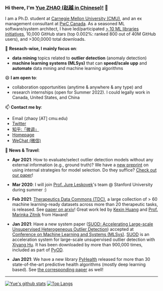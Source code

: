 ### Hi there, I'm [Yue ZHAO (赵越 in Chinese)!](https://www.andrew.cmu.edu/user/yuezhao2/) 👋


I am a Ph.D. student at [Carnegie Mellon University (CMU)](https://www.cmu.edu/), 
and an ex management consultant at [PwC Canada](https://www.pwc.com/ca/en.html).
As a seasoned ML software/system architect, I have led/participated [> 10 ML libraries initiatives](https://github.com/yzhao062), 10,000 GitHub stars (top 0.002%: ranked 800 out of 40M GitHub users), and >300,0000 total downloads.


🔭 **Reseach-wise, I mainly focus on**:

- **data mining** topics related to **outlier detection** (anomaly detection)
- **machine learning systems (MLSys)** that can **speed/scale upp** and **automate** data mining and machine learning algorithms 


😄 **I am open to**:

- collaboration opportunities (anytime & anywhere & any type) and 
- research internships (open for Summer 2022). I could legally work in Canada, United States, and China

📫 **Contact me by**:
- Email (zhaoy [AT] cmu.edu)
- [Twitter](https://twitter.com/yzhao062)
- [知乎:「微调」](https://www.zhihu.com/people/breaknever)
- [Homepage](https://www.andrew.cmu.edu/user/yuezhao2/)
- [WeChat (微信)](https://www.andrew.cmu.edu/user/yuezhao2/)


💬 **News & Travel**:

- **Apr 2021**: How to evaluate/select outlier detection models without any external information (e.g., ground truth)? We have a [new preprint](https://arxiv.org/pdf/2104.01422.pdf) on using internal strategies for model selection. Do they suffice? [Check out our paper](https://arxiv.org/pdf/2104.01422.pdf)!

- **Mar 2020**: I will join [Prof. Jure Leskovek](https://cs.stanford.edu/people/jure/)'s team @ Stanford University during summer :)

- **Feb 2021**: [Therapeutics Data Commons (TDC)](https://zitniklab.hms.harvard.edu/TDC/), a large collection of > 60 machine learning-ready datasets across more than 20 therapeutic tasks, is released. See [paper on arxiv](https://arxiv.org/abs/2102.09548)!
Great work led by [Kexin Huang](https://www.kexinhuang.com/) and [Prof. Marinka Zitnik](https://zitniklab.hms.harvard.edu/) from Havard!

- **Jan 2021**: Have a new system paper ([SUOD: Accelerating Large-scale Unsupervised Heterogeneous Outlier Detection](https://www.andrew.cmu.edu/user/yuezhao2/papers/21-mlsys-suod.pdf)) accepted at [Conference on Machine Learning and Systems (MLSys)](https://mlsys.org/). [SUOD](https://github.com/yzhao062/SUOD) is an
acceleration system for large-scale unsupervised outlier detection with [Xiyang Hu](https://www.andrew.cmu.edu/user/xiyanghu/). It has been downloaded by more than 900,000 times, included as part of [PyOD](https://github.com/yzhao062/pyod).

- **Jan 2021**: We have a new library [PyHealth](https://github.com/yzhao062/PyHealth) released for more than 30 state-of-the-art predictive health algorithms (mostly deep learning based).
See [the corresponding paper](https://arxiv.org/abs/2101.04209) as well!

----

[![Yue's github stats](https://github-readme-stats.vercel.app/api?username=yzhao062&theme=material-palenight&count_private=true&hide=contribs)](https://github.com/anuraghazra/github-readme-stats)
[![Top Langs](https://github-readme-stats.vercel.app/api/top-langs/?username=yzhao062&theme=material-palenight&hide=Jupyter&layout=compact)](https://github.com/anuraghazra/github-readme-stats)

<!--
**yzhao062/yzhao062** is a ✨ _special_ ✨ repository because its `README.md` (this file) appears on your GitHub profile.

Here are some ideas to get you started:

- 🔭 I’m currently working on ...
- 🌱 I’m currently learning ...
- 👯 I’m looking to collaborate on ...
- 🤔 I’m looking for help with ...
- 💬 Ask me about ...
- 📫 How to reach me: ...
- 😄 Pronouns: ...
- ⚡ Fun fact: ...

I am the author/core developer of various machine learning tools and systems with more than millions of downloads. 
-->
